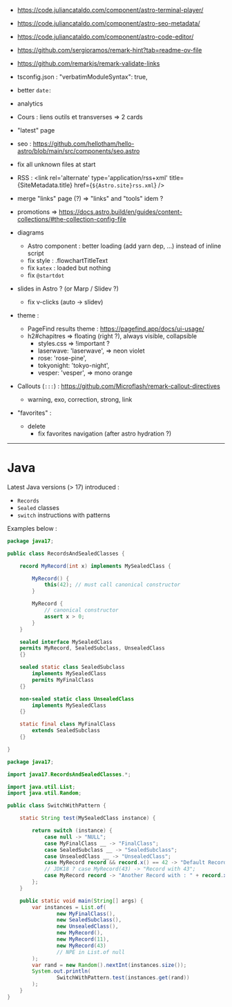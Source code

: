 - https://code.juliancataldo.com/component/astro-terminal-player/
- https://code.juliancataldo.com/component/astro-seo-metadata/
- https://code.juliancataldo.com/component/astro-code-editor/

- https://github.com/sergioramos/remark-hint?tab=readme-ov-file
- https://github.com/remarkjs/remark-validate-links

- tsconfig.json :	"verbatimModuleSyntax": true,
- better `date:`
- analytics
- Cours : liens outils et transverses => 2 cards
- "latest" page
- seo : https://github.com/hellotham/hello-astro/blob/main/src/components/seo.astro
- fix all unknown files at start
- RSS :     <link rel='alternate' type='application/rss+xml' title={SiteMetadata.title} href={`${Astro.site}rss.xml`} />
- merge "links" page (?) => "links" and "tools" idem ?


- promotions => https://docs.astro.build/en/guides/content-collections/#the-collection-config-file

- diagrams
  - Astro component : better loading (add yarn dep, …) instead of inline script
  - fix style : .flowchartTitleText
  - fix `katex` : loaded but nothing
  - fix `@startdot`

- slides in Astro ? (or Marp / Slidev ?)
  - fix v-clicks (auto -> slidev)

- theme :
  - PageFind results theme : https://pagefind.app/docs/ui-usage/
  - h2#chapitres => floating (right ?), always visible, collapsible
	- styles.css => !important ?
	- laserwave: 'laserwave', => neon violet
	- rose: 'rose-pine',
	- tokyonight: 'tokyo-night',
	- vesper: 'vesper', => mono orange

- Callouts (`:::`) : <https://github.com/Microflash/remark-callout-directives>
  - warning, exo, correction, strong, link

- "favorites" :
  - delete
	- fix favorites navigation (after astro hydration ?)

---

# Java

Latest Java versions (> 17) introduced :

- `Records`
- `Sealed` classes
- `switch` instructions with patterns

Examples below :

```java
package java17;

public class RecordsAndSealedClasses {

    record MyRecord(int x) implements MySealedClass {

        MyRecord() {
            this(42); // must call canonical constructor
        }

        MyRecord {
            // canonical constructor
            assert x > 0;
        }
    }

    sealed interface MySealedClass
    permits MyRecord, SealedSubclass, UnsealedClass
    {}

    sealed static class SealedSubclass
        implements MySealedClass
        permits MyFinalClass
    {}

    non-sealed static class UnsealedClass
        implements MySealedClass
    {}

    static final class MyFinalClass
        extends SealedSubclass
    {}

}
```

```java
package java17;

import java17.RecordsAndSealedClasses.*;

import java.util.List;
import java.util.Random;

public class SwitchWithPattern {

    static String test(MySealedClass instance) {

        return switch (instance) {
            case null -> "NULL";
            case MyFinalClass __ -> "FinalClass";
            case SealedSubclass __ -> "SealedSubclass";
            case UnsealedClass __ -> "UnsealedClass";
            case MyRecord record && record.x() == 42 -> "Default Record";
            // JDK18 ? case MyRecord(43) -> "Record with 43";
            case MyRecord record -> "Another Record with : " + record.x();
        };
    }

    public static void main(String[] args) {
        var instances = List.of(
                new MyFinalClass(),
                new SealedSubclass(),
                new UnsealedClass(),
                new MyRecord(),
                new MyRecord(11),
                new MyRecord(43)
                // NPE in List.of null
        );
        var rand = new Random().nextInt(instances.size());
        System.out.println(
                SwitchWithPattern.test(instances.get(rand))
        );
    }
}
```

